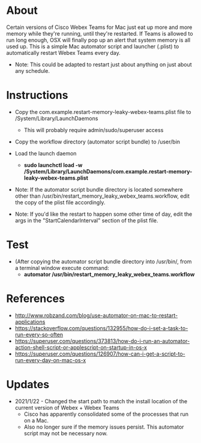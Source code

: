 # About
Certain versions of Cisco Webex Teams for Mac just eat up more and more memory while they're running,
until they're restarted.  If Teams is allowed to run long enough, OSX will finally pop up an alert
that system memory is all used up.  This is a simple Mac automator script and launcher (.plist) to
automatically restart Webex Teams every day.

* Note: This could be adapted to restart just about anything on just about any schedule.

# Instructions
* Copy the com.example.restart-memory-leaky-webex-teams.plist file to /System/Library/LaunchDaemons
  * This will probably require admin/sudo/superuser access
* Copy the workflow directory (automator script bundle) to /user/bin
* Load the launch daemon
  * **sudo launchctl load -w /System/Library/LaunchDaemons/com.example.restart-memory-leaky-webex-teams.plist**

* Note: If the automator script bundle directory is located somewhere other than /usr/bin/restart_memory_leaky_webex_teams.workflow, edit the copy of the plist file accordingly.
* Note: If you'd like the restart to happen some other time of day, edit the args in the "StartCalendarInterval" section of the plist file.

# Test
* (After copying the automator script bundle directory into /usr/bin/, from a terminal window execute command:
  * **automator /usr/bin/restart_memory_leaky_webex_teams.workflow**

# References
* http://www.robzand.com/blog/use-automator-on-mac-to-restart-applications
* https://stackoverflow.com/questions/132955/how-do-i-set-a-task-to-run-every-so-often
* https://superuser.com/questions/373813/how-do-i-run-an-automator-action-shell-script-or-applescript-on-startup-in-os-x
* https://superuser.com/questions/126907/how-can-i-get-a-script-to-run-every-day-on-mac-os-x

# Updates
* 2021/1/22 - Changed the start path to match the install location of the current version of Webex + Webex Teams
  * Cisco has apparently consolidated some of the processes that run on a Mac.
  * Also no longer sure if the memory issues persist.  This automator script may not be necessary now.
